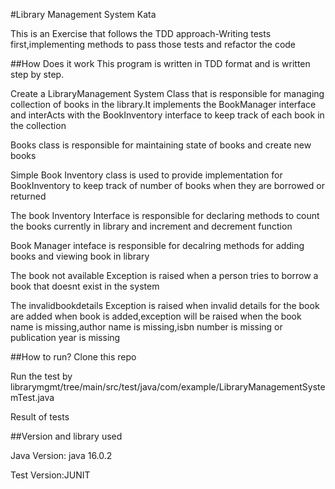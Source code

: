 #Library Management System Kata
<p>This is an Exercise that follows the TDD approach-Writing tests first,implementing methods to pass those tests and refactor the code</p>

##How Does it work
This program is written in TDD format and is written step by step.
<p>Create a LibraryManagement System Class that is responsible for managing collection of books in the
library.It implements the BookManager interface and interActs with the BookInventory interface to keep track of each book in the collection</p>
<p>Books class is responsible for maintaining state of books and create new books</p>
<p>Simple Book Inventory class is used to provide implementation for BookInventory to keep track of number of books when they are borrowed or returned</p>
<p>The book Inventory Interface is responsible for declaring methods to count the books currently in library 
and increment and decrement function</p>
<p>Book Manager inteface is responsible for decalring methods for adding books and viewing book in library</p>
<p>The book not available Exception is raised when a person tries to borrow a book that doesnt exist in the system</p>
<p>The invalidbookdetails Exception is raised when invalid details for the book are added when book is added,exception will be raised when the book name is missing,author name is missing,isbn number is missing or publication year is missing</p>

##How to run?
Clone this repo
<p>Run the test by librarymgmt/tree/main/src/test/java/com/example/LibraryManagementSystemTest.java</p>
Result of tests


##Version and library used
<p>Java Version: java 16.0.2</p>
<p>Test Version:JUNIT</p>